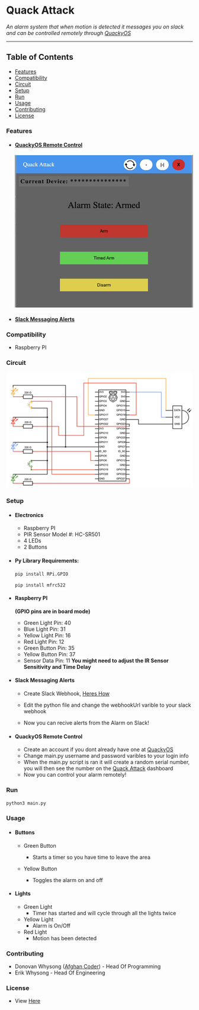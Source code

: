 # Quack Attack
*An alarm system that when motion is detected it messages you on slack and can be controlled remotely through [QuackyOS](https://quackyos.com)*

-----

## Table of Contents
- [Features](#features)
- [Compatibility](#compatibility)
- [Circuit](#circuit)
- [Setup](#setup)
- [Run](#run)
- [Usage](#usage)
- [Contributing](#contributing)
- [License](https://github.com/donnie58744/Quack-Attack-Pi/blob/main/LICENSE)

### Features

- #### [QuackyOS Remote Control](#QuackyOS-Remote-Control-1)

  <img src="README_IMGS/QuackAttack-QuackyOS-UI.png" alt="QuackAttack-QuackyOS-UI" style="zoom:67%;" />
  
- #### [Slack Messaging Alerts](#slack-messaging-alerts-1)

### Compatibility

- Raspberry PI

### Circuit

![Circuit](README_IMGS/Alarm-Sys-CIRCUIT.png)

### Setup

- #### Electronics
  - Raspberry PI
  - PIR Sensor Model #: HC-SR501
  - 4 LEDs
  - 2 Buttons

- #### Py Library Requirements:

  ```
  pip install RPi.GPIO
  ```

  ```
  pip install mfrc522
  ```

- #### Raspberry PI

  **(GPIO pins are in board mode)**

  - Green Light Pin: 40
  - Blue Light Pin: 31
  - Yellow Light Pin: 16
  - Red Light Pin: 12
  - Green Button Pin: 35
  - Yellow Button Pin: 37
  - Sensor Data Pin: 11 **You might need to adjust the IR Sensor Sensitivity and Time Delay**

- #### Slack Messaging Alerts

  - Create Slack Webhook, [Heres How](https://api.slack.com/messaging/webhooks)

  - Edit the python file and change the webhookUrl varible to your slack webhook

  - Now you can recive alerts from the Alarm on Slack!

- #### QuackyOS Remote Control

  - Create an account if you dont already have one at [QuackyOS](https://QuackyOS.com)
  - Change main.py username and password varibles to your login info
  - When the main.py script is ran it will create a random serial number, you will then see the number on the [Quack Attack](https://quackyos.com?openWindow=QuackAttack) dashboard
  - Now you can control your alarm remotely!



### Run

```python3 main.py```

### Usage

- #### Buttons
  - Green Button
    - Starts a timer so you have time to leave the area

   - Yellow Button
     - Toggles the alarm on and off

- #### Lights

  - Green Light
    - Timer has started and will cycle through all the lights twice
  - Yellow Light
    - Alarm is On/Off
  - Red Light
    - Motion has been detected

### Contributing

- Donovan Whysong ([Afghan Coder](https://github.com/donnie58744)) - Head Of Programming
- Erik Whysong - Head Of Engineering

### License

- View [Here](https://github.com/donnie58744/Quack-Attack-Pi/blob/main/LICENSE)

